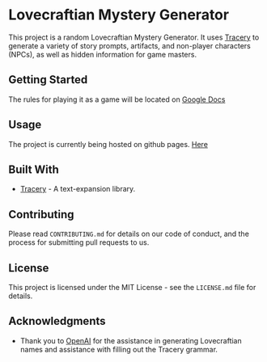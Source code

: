 # Lovecraftian Mystery Generator

This project is a random Lovecraftian Mystery Generator. It uses [Tracery](https://www.tracery.io/) to generate a variety of story prompts, artifacts, and non-player characters (NPCs), as well as hidden information for game masters.

## Getting Started

The rules for playing it as a game will be located on [Google Docs](https://docs.google.com/document/d/1dnODg9qQO1BOPVUgXJ6qKQ7jAm_vDei32QQfmam_cos/edit?usp=sharing)

## Usage

The project is currently being hosted on github pages. [Here](https://nickpastoria.github.io/148TraceryGame/) 

## Built With

- [Tracery](https://www.tracery.io/) - A text-expansion library.

## Contributing

Please read `CONTRIBUTING.md` for details on our code of conduct, and the process for submitting pull requests to us.

## License

This project is licensed under the MIT License - see the `LICENSE.md` file for details.

## Acknowledgments

- Thank you to [OpenAI](https://openai.com/) for the assistance in generating Lovecraftian names and assistance with filling out the Tracery grammar.
